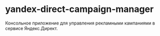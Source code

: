 # yandex-direct-campaign-manager
Консольное приложение для управления рекламными кампаниями в сервисе Яндекс.Директ.
